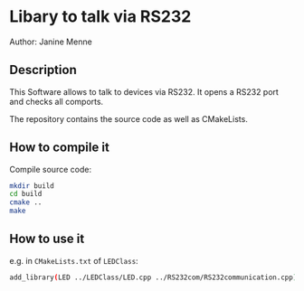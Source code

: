 # Libary to talk via RS232
 Author: Janine Menne

## Description
This Software allows to talk to devices via RS232. 
It opens a RS232 port and checks all comports.

The repository contains the source code as well as CMakeLists.

## How to compile it
Compile source code:

```bash
mkdir build
cd build
cmake ..
make
```

## How to use it
e.g. in `CMakeLists.txt` of `LEDClass`:

```bash
add_library(LED ../LEDClass/LED.cpp ../RS232com/RS232communication.cpp)
```